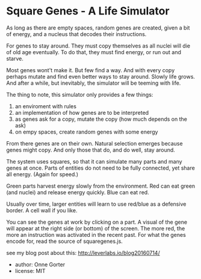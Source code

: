 # Square Genes - A Life Simulator

As long as there are empty spaces, random genes are created, given a bit of
energy, and a nucleus that decodes their instructions.

For genes to stay around. They must copy themselves as all nuclei will die of
old age eventually. To do that, they must find energy, or run out and starve.

Most genes wont't make it. But few find a way. And with every copy perhaps
mutate and find even better ways to stay around. Slowly life grows. And after a
while, but inevitably, the simulator will be teeming with life.

The thing to note, this simulator only provides a few things:
1. an enviroment with rules
2. an implementation of how genes are to be interpreted
3. as genes ask for a copy, mutate the copy (how much depends on the ask)
4. on empy spaces, create random genes with some energy

From there genes are on their own. Natural selection emerges because genes
might copy. And only those that do, and do well, stay around.

The system uses squares, so that it can simulate many parts and many genes at
once. Parts of entities do not need to be fully connected, yet share all
energy. (Again for speed.)

Green parts harvest energy slowly from the environment. Red can eat green (and
nuclei) and release energy quickly. Blue can eat red.

Usually over time, larger entities will learn to use red/blue as a defensive
border. A cell wall if you like.

You can see the genes at work by clicking on a part. A visual of the gene will
appear at the right side (or bottom) of the screen. The more red, the more an
instruction was activated in the recent past. For what the genes encode for, read
the source of squaregenes.js.

see my blog post about this: http://leverlabs.io/blog20160714/

* author: Onne Gorter
* license: MIT
